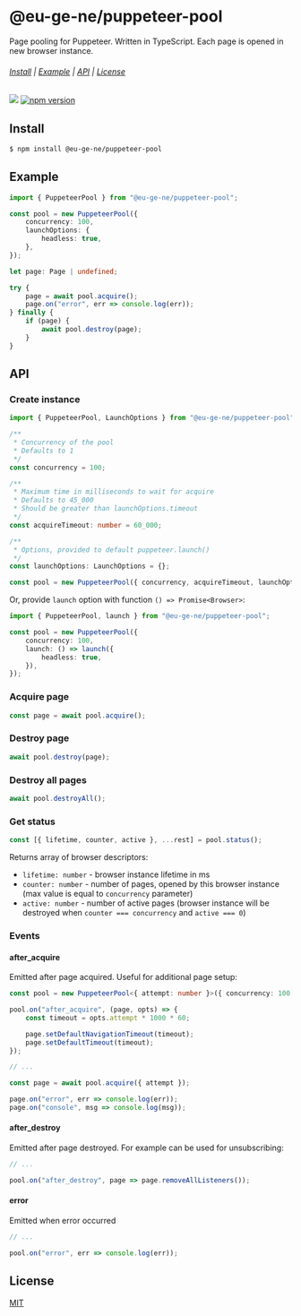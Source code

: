 @eu-ge-ne/puppeteer-pool
========================

Page pooling for Puppeteer. Written in TypeScript. Each page is opened in new browser instance.

###### [Install](#Install) | [Example](#Example) | [API](#API) | [License](#License)

![](https://github.com/eu-ge-ne/puppeteer-pool/workflows/Tests/badge.svg)
[![npm version](https://badge.fury.io/js/%40eu-ge-ne%2Fpuppeteer-pool.svg)](https://badge.fury.io/js/%40eu-ge-ne%2Fpuppeteer-pool)

Install
-------

```bash
$ npm install @eu-ge-ne/puppeteer-pool
```

Example
-------

```typescript
import { PuppeteerPool } from "@eu-ge-ne/puppeteer-pool";

const pool = new PuppeteerPool({
    concurrency: 100,
    launchOptions: {
        headless: true,
    },
});

let page: Page | undefined;

try {
    page = await pool.acquire();
    page.on("error", err => console.log(err));
} finally {
    if (page) {
        await pool.destroy(page);
    }
}
```

API
---

### Create instance

```typescript
import { PuppeteerPool, LaunchOptions } from "@eu-ge-ne/puppeteer-pool";

/**
 * Concurrency of the pool
 * Defaults to 1
 */
const concurrency = 100;

/**
 * Maximum time in milliseconds to wait for acquire
 * Defaults to 45_000
 * Should be greater than launchOptions.timeout
 */
const acquireTimeout: number = 60_000;

/**
 * Options, provided to default puppeteer.launch()
 */
const launchOptions: LaunchOptions = {};

const pool = new PuppeteerPool({ concurrency, acquireTimeout, launchOptions });
```

Or, provide `launch` option with function `() => Promise<Browser>`:

```typescript
import { PuppeteerPool, launch } from "@eu-ge-ne/puppeteer-pool";

const pool = new PuppeteerPool({
    concurrency: 100,
    launch: () => launch({
        headless: true,
    }),
});
```

### Acquire page

```typescript
const page = await pool.acquire();
```

### Destroy page

```typescript
await pool.destroy(page);
```

### Destroy all pages

```typescript
await pool.destroyAll();
```

### Get status

```typescript
const [{ lifetime, counter, active }, ...rest] = pool.status();
```

Returns array of browser descriptors:

- `lifetime: number` - browser instance lifetime in ms
- `counter: number` - number of pages, opened by this browser instance (max value is equal to `concurrency` parameter)
- `active: number` - number of active pages (browser instance will be destroyed when `counter === concurrency` and `active === 0`)

### Events

#### after_acquire

Emitted after page acquired. Useful for additional page setup:

```typescript
const pool = new PuppeteerPool<{ attempt: number }>({ concurrency: 100 });

pool.on("after_acquire", (page, opts) => {
    const timeout = opts.attempt * 1000 * 60;

    page.setDefaultNavigationTimeout(timeout);
    page.setDefaultTimeout(timeout);
});

// ...

const page = await pool.acquire({ attempt });

page.on("error", err => console.log(err));
page.on("console", msg => console.log(msg));
```

#### after_destroy

Emitted after page destroyed. For example can be used for unsubscribing:

```typescript
// ...

pool.on("after_destroy", page => page.removeAllListeners());
```

#### error

Emitted when error occurred

```typescript
// ...

pool.on("error", err => console.log(err));
```

License
-------

[MIT](LICENSE)
